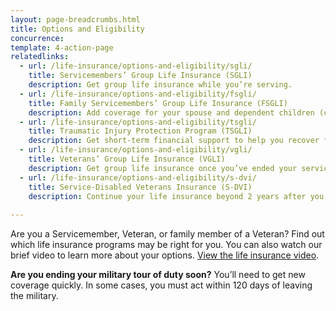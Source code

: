 ```yaml
---
layout: page-breadcrumbs.html
title: Options and Eligibility
concurrence: 
template: 4-action-page
relatedlinks:
  - url: /life-insurance/options-and-eligibility/sgli/
    title: Servicemembers’ Group Life Insurance (SGLI) 
    description: Get group life insurance while you’re serving.
  - url: /life-insurance/options-and-eligibility/fsgli/ 
    title: Family Servicemembers’ Group Life Insurance (FSGLI) 
    description: Add coverage for your spouse and dependent children (children who rely on you for financial support).
  - url: /life-insurance/options-and-eligibility/tsgli/ 
    title: Traumatic Injury Protection Program (TSGLI) 
    description: Get short-term financial support to help you recover from a severe injury.
  - url: /life-insurance/options-and-eligibility/vgli/ 
    title: Veterans’ Group Life Insurance (VGLI) 
    description: Get group life insurance once you’ve ended your service. 
  - url: /life-insurance/options-and-eligibility/s-dvi/ 
    title: Service-Disabled Veterans Insurance (S-DVI) 
    description: Continue your life insurance beyond 2 years after you leave the military if you’re disabled because of an injury or illness caused—or made worse—by your active service.
    
---
```


<div class="va-introtext">

Are you a Servicemember, Veteran, or family member of a Veteran? Find out which life insurance programs may be right for you. You can also watch our brief video to learn more about your options. [View the life insurance video](https://www.youtube.com/watch?v=CI1rPG_K_Sw).

</div>

**Are you ending your military tour of duty soon?** You’ll need to get new coverage quickly. In some cases, you must act within 120 days of leaving the military. 


